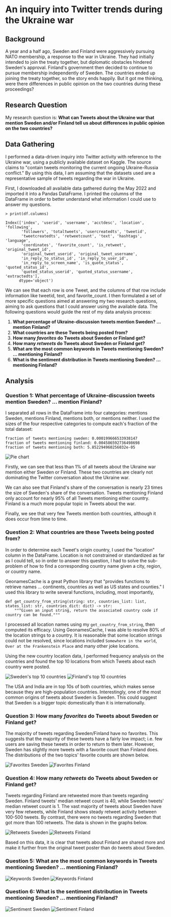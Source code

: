 # An inquiry into Twitter trends during the Ukraine war


## Background

A year and a half ago, Sweden and Finland were aggressively pursuing NATO membership, a response to the war in Ukraine. They had initially intended to join the treaty together, but diplomatic obstacles hindered Sweden's approval. Finland's government then decided to continue to pursue membership independently of Sweden. The countries ended up joining the treaty together, so the story ends happily. But it got me thinking, were there differences in public opinion on the two countries during these proceedings?


## Research Question

My research question is: **What can Tweets about the Ukraine war that mention Sweden and/or Finland tell us about differences in public opinion on the two countries?**


## Data Gathering

I performed a data-driven inquiry into Twitter activity with reference to the Ukraine war, using a publicly available dataset on Kaggle. The source claims to "contain tweets monitoring the current ongoing Ukraine-Russia conflict." By using this data, I am assuming that the datasets used are a representative sample of tweets regarding the war in Ukraine.

First, I downloaded all available data gathered during the May 2022 and imported it into a Pandas DataFrame. I printed the columns of the DataFrame in order to better understand what information I could use to answer my questions.

```
> print(df.columns)

Index(['index', 'userid', 'username', 'acctdesc', 'location', 'following',
       'followers', 'totaltweets', 'usercreatedts', 'tweetid',
       'tweetcreatedts', 'retweetcount', 'text', 'hashtags', 'language',
       'coordinates', 'favorite_count', 'is_retweet', 'original_tweet_id',
       'original_tweet_userid', 'original_tweet_username',
       'in_reply_to_status_id', 'in_reply_to_user_id',
       'in_reply_to_screen_name', 'is_quote_status', 'quoted_status_id',
       'quoted_status_userid', 'quoted_status_username', 'extractedts'],
      dtype='object')
```

We can see that each row is one Tweet, and the columns of that row include information like tweetid, text, and favorite_count. I then formulated a set of more specific questions aimed at answering my two research questions, aiming to ask questions that I could answer using the available data. The following questions would guide the rest of my data analysis process:

1. **What percentage of Ukraine-discussion tweets mention Sweden? ... mention Finland?**
2. **What countries are these Tweets being posted from?**
3. **How many *favorites* do Tweets about Sweden or Finland get?**
4. **How many *retweets* do Tweets about Sweden or Finland get?**
5. **What are the most common keywords in Tweets mentioning Sweden? ... mentioning Finland?**
6. **What is the sentiment distribution in Tweets mentioning Sweden? ... mentioning Finland?**


## Analysis

### Question 1: What percentage of Ukraine-discussion tweets mention Sweden? ... mention Finland?

I separated all rows in the DataFrame into four categories: mentions Sweden, mentions Finland, mentions both, or mentions neither. I used the sizes of the four respective categories to compute each's fraction of the total dataset:

```
fraction of tweets mentioning sweden: 0.000199666533938147
fraction of tweets mentioning finland: 0.004586592736498698
fraction of tweets mentioning both: 5.852294960256032e-05
```

![Pie chart](./images/share_of_analyzed_data_by_subject.png)

Firstly, we can see that less than 1% of all tweets about the Ukraine war mention either Sweden or Finland. These two countries are clearly not dominating the Twitter conversation about the Ukraine war.

We can also see that Finland's share of the conversation is nearly 23 times the size of Sweden's share of the conversation. Tweets mentioning Finland only account for nearly 95% of all Tweets mentioning either country. Finland is a much more popular topic in Tweets about the war.

Finally, we see that very few Tweets mention both countries, although it does occur from time to time.

### Question 2: What countries are these Tweets being posted from?

In order to determine each Tweet's origin country, I used the "location" column in the DataFrame. Location is not constrained or standardized as far as I could tell, so in order to answer this question, I had to solve the sub-problem of how to find a corresponding country name given a city, region, or country name.

GeonamesCache is a great Python library that "provides functions to retrieve names ... continents, countries as well as US states and counties." I used this library to write several functions, including, most importantly,

```
def get_country_from_string(string: str, countries_list: list, states_list: str, countries_dict: dict) -> str:
    """Given an input string, return the associated country code if country can be found."""
```

I processed all location names using my `get_country_from_string`, then computed its efficacy. Using GeonamesCache, I was able to resolve 80% of the location strings to a country. It is reasonable that some location strings could not be resolved, since locations included `Somewhere in the world`, `Over at the Frankenstein Place` and many other joke locations.

Using the new country location data, I performed frequency analysis on the countries and found the top 10 locations from which Tweets about each country were posted.

![Sweden's top 10 countries](./images/top_10_locations_of_tweets_about_sweden.png)
![Finland's top 10 countries](./images/top_10_locations_of_tweets_about_finland.png)

The USA and India are in top 10s of both countries, which makes sense because they are high-population countries. Interestingly, one of the most common origins of tweets about Sweden is Sweden. This could suggest that Sweden is a bigger topic domestically than it is internationally.

### Question 3: How many *favorites* do Tweets about Sweden or Finland get?

The majority of tweets regarding Sweden/Finland have no favorites. This suggests that the majority of these tweets have a fairly low impact; i.e. few users are saving these tweets in order to return to them later. However, Sweden has slightly more tweets with a favorite count than Finland does. The distributions of the two topics' favorite counts are shown below.

![Favorites Sweden](./images/favorite_counts_of_tweets_mentioning_sweden.png)
![Favorites Finland](./images/favorite_counts_of_tweets_mentioning_finland.png)

### Question 4: How many *retweets* do Tweets about Sweden or Finland get?

Tweets regarding Finland are retweeted more than tweets regarding Sweden. Finland tweets' median retweet count is 40, while Sweden tweets' median retweet count is 1. The vast majority of tweets about Sweden have very few retweets, while Finland shows steady retweet activity between 100-500 tweets. By contrast, there were no tweets regarding Sweden that got more than 100 retweets. The data is shown in the graphs below.

![Retweets Sweden](./images/retweet_counts_of_tweets_mentioning_sweden.png)
![Retweets Finland](./images/retweet_counts_of_tweets_mentioning_finland.png)

Based on this data, it is clear that tweets about Finland are shared more and make it further from the original tweet poster than do tweets about Sweden.

### Question 5: What are the most common keywords in Tweets mentioning Sweden? ... mentioning Finland?

![Keywords Sweden](./images/top_10_most_common_words_in_tweets_about_sweden.png)
![Keywords Finland](./images/top_10_most_common_words_in_tweets_about_finland.png)

### Question 6: What is the sentiment distribution in Tweets mentioning Sweden? ... mentioning Finland?

![Sentiment Sweden](./images/sentiment_distribution_of_tweets_mentioning_sweden.png)
![Sentiment Finland](./images/sentiment_distribution_of_tweets_mentioning_finland.png)
